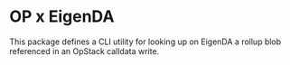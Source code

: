 OP x EigenDA
==============

This package defines a CLI utility for looking up on EigenDA a rollup blob referenced in an OpStack calldata write.

<!-- TODO: Update the documentation -->

<!--
`op-batcher` and `op-node` need to be updated to use the new `BlobInfo` instead:

in `calldata_source.go` `DataFromEVMTransactions`

 out = append(out, tx.Data())

becomes

    frameRef := celestia.FrameRef{}
    frameRef.UnmarshalBinary(tx.Data())
    if err != nil {
     log.Warn("unable to decode frame reference", "index", j, "err", err)
     return nil, err
    }
    log.Info("requesting data from celestia", "namespace", hex.EncodeToString(daCfg.Namespace), "height", frameRef.BlockHeight)
    blob, err := daCfg.Client.Blob.Get(context.Background(), frameRef.BlockHeight, daCfg.Namespace, frameRef.TxCommitment)
    if err != nil {
     return nil, NewResetError(fmt.Errorf("failed to resolve frame from celestia: %w", err))
    }
    out = append(out, blob.Data)

in `txmgr/txmgr.go`:

  tx, err := m.craftTx(ctx, candidate)

becomes

  dataBlob, err := blob.NewBlobV0(m.namespace.Bytes(), candidate.TxData)
  com, err := blob.CreateCommitment(dataBlob)
  if err != nil {
   m.l.Warn("unable to create blob commitment to celestia", "err", err)
   return nil, err
  }
  height, err := m.daClient.Blob.Submit(ctx, []*blob.Blob{dataBlob})
  if err != nil {
   m.l.Warn("unable to publish tx to celestia", "err", err)
   return nil, err
  }
  if height == 0 {
   m.l.Warn("unexpected response from celestia got", "height", height)
   return nil, errors.New("unexpected response code")
  }
  frameRef := celestia.FrameRef{
   BlockHeight: height,
   TxCommitment: com,
  }
  frameRefData, _ := frameRef.MarshalBinary()
  candidate = TxCandidate{TxData: frameRefData, To: candidate.To, GasLimit: candidate.GasLimit} -->
